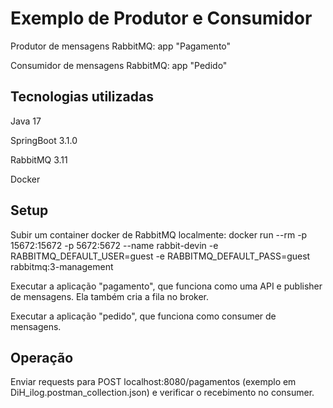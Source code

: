 # Exemplo de Produtor e Consumidor

Produtor de mensagens RabbitMQ: app "Pagamento"

Consumidor de mensagens RabbitMQ: app "Pedido"

## Tecnologias utilizadas
Java 17

SpringBoot 3.1.0

RabbitMQ 3.11

Docker

## Setup

Subir um container docker de RabbitMQ localmente: docker run --rm -p 15672:15672 -p 5672:5672 --name rabbit-devin -e RABBITMQ_DEFAULT_USER=guest -e RABBITMQ_DEFAULT_PASS=guest rabbitmq:3-management

Executar a aplicação "pagamento", que funciona como uma API e publisher de mensagens. Ela também cria a fila no broker.

Executar a aplicação "pedido", que funciona como consumer de mensagens.

## Operação

Enviar requests para POST localhost:8080/pagamentos (exemplo em DiH_ilog.postman_collection.json) e verificar o recebimento no consumer.